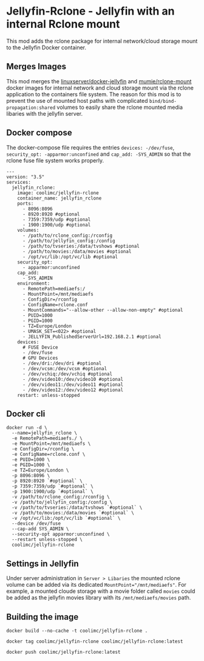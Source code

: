 # Jellyfin-Rclone - Jellyfin with an internal Rclone mount

This mod adds the rclone package for internal network/cloud storage mount to the Jellyfin Docker container.

## Merges Images

This mod merges the [linuxserver/docker-jellyfin](https://github.com/linuxserver/docker-jellyfin) and [mumie/rclone-mount](https://github.com/Mumie-hub/docker-services/tree/master/rclone-mount) docker images for internal network and cloud storage mount via the rclone application to the containers file system. The reason for this mod is to prevent the use of mounted host paths with complicated `bind/bind-propagation:shared` volumes to easily share the rclone mounted media libaries with the jellyfin server.

## Docker compose
The docker-compose file requires the entries `devices: -/dev/fuse`, `security_opt: -apparmor:unconfined` and `cap_add: -SYS_ADMIN` so that the rclone fuse file system works properly.
```
---
version: "3.5"
services:
  jellyfin_rclone:
    image: coolimc/jellyfin-rclone
    container_name: jellyfin_rclone
    ports:
      - 8096:8096
      - 8920:8920 #optional
      - 7359:7359/udp #optional
      - 1900:1900/udp #optional
    volumes:
      - /path/to/rclone_config:/rconfig
      - /path/to/jellyfin_config:/config
      - /path/to/tvseries:/data/tvshows #optional
      - /path/to/movies:/data/movies #optional
      - /opt/vc/lib:/opt/vc/lib #optional
    security_opt:
      - apparmor:unconfined
    cap_add:
      - SYS_ADMIN
    environment:
      - RemotePath=mediaefs:/
      - MountPoint=/mnt/mediaefs
      - ConfigDir=/rconfig
      - ConfigName=rclone.conf
      - MountCommands="--allow-other --allow-non-empty" #optional
      - PUID=1000
      - PGID=1000
      - TZ=Europe/London
      - UMASK_SET=<022> #optional
      - JELLYFIN_PublishedServerUrl=192.168.2.1 #optional
    devices:
      # FUSE Device
      - /dev/fuse
      # GPU Devices
      - /dev/dri:/dev/dri #optional
      - /dev/vcsm:/dev/vcsm #optional
      - /dev/vchiq:/dev/vchiq #optional
      - /dev/video10:/dev/video10 #optional
      - /dev/video11:/dev/video11 #optional
      - /dev/video12:/dev/video12 #optional
    restart: unless-stopped
```

## Docker cli
```
docker run -d \
  --name=jellyfin_rclone \
  -e RemotePath=mediaefs./ \
  -e MountPoint=/mnt/mediaefs \
  -e ConfigDir=/rconfig \
  -e ConfigName=rclone.conf \
  -e PUID=1000 \
  -e PGID=1000 \
  -e TZ=Europe/London \
  -p 8096:8096 \
  -p 8920:8920 `#optional` \
  -p 7359:7359/udp `#optional` \
  -p 1900:1900/udp `#optional` \
  -v /path/to/rclone_config:/rconfig \
  -v /path/to/jellyfin_config:/config \
  -v /path/to/tvseries:/data/tvshows `#optional` \
  -v /path/to/movies:/data/movies `#optional` \
  -v /opt/vc/lib:/opt/vc/lib `#optional` \
  --device /dev/fuse
  --cap-add SYS_ADMIN \
  --security-opt apparmor:unconfined \
  --restart unless-stopped \
  coolimc/jellyfin-rclone
```

## Settings in Jellyfin
Under server administration in `Server > Libaries` the mounted rclone volume can be added via its dedicated `MountPoint="/mnt/mediaefs"`. For example, a mounted cloude storage with a movie folder called `movies` could be added as the jellyfin movies library with its `/mnt/mediaefs/movies` path.

## Building the image
```
docker build --no-cache -t coolimc/jellyfin-rclone .
```

```
docker tag coolimc/jellyfin-rclone coolimc/jellyfin-rclone:latest
```

```
docker push coolimc/jellyfin-rclone:latest
```
